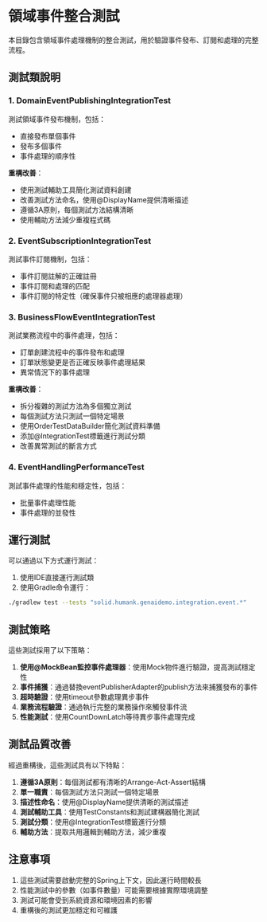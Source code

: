 # 領域事件整合測試

本目錄包含領域事件處理機制的整合測試，用於驗證事件發布、訂閱和處理的完整流程。

## 測試類說明

### 1. DomainEventPublishingIntegrationTest

測試領域事件發布機制，包括：

- 直接發布單個事件
- 發布多個事件
- 事件處理的順序性

**重構改善**：
- 使用測試輔助工具簡化測試資料創建
- 改善測試方法命名，使用@DisplayName提供清晰描述
- 遵循3A原則，每個測試方法結構清晰
- 使用輔助方法減少重複程式碼

### 2. EventSubscriptionIntegrationTest

測試事件訂閱機制，包括：

- 事件訂閱註解的正確註冊
- 事件訂閱和處理的匹配
- 事件訂閱的特定性（確保事件只被相應的處理器處理）

### 3. BusinessFlowEventIntegrationTest

測試業務流程中的事件處理，包括：

- 訂單創建流程中的事件發布和處理
- 訂單狀態變更是否正確反映事件處理結果
- 異常情況下的事件處理

**重構改善**：
- 拆分複雜的測試方法為多個獨立測試
- 每個測試方法只測試一個特定場景
- 使用OrderTestDataBuilder簡化測試資料準備
- 添加@IntegrationTest標籤進行測試分類
- 改善異常測試的斷言方式

### 4. EventHandlingPerformanceTest

測試事件處理的性能和穩定性，包括：

- 批量事件處理性能
- 事件處理的並發性

## 運行測試

可以通過以下方式運行測試：

1. 使用IDE直接運行測試類
2. 使用Gradle命令運行：

```bash
./gradlew test --tests "solid.humank.genaidemo.integration.event.*"
```

## 測試策略

這些測試採用了以下策略：

1. **使用@MockBean監控事件處理器**：使用Mock物件進行驗證，提高測試穩定性
2. **事件捕獲**：通過替換eventPublisherAdapter的publish方法來捕獲發布的事件
3. **超時驗證**：使用timeout參數處理異步事件
4. **業務流程驗證**：通過執行完整的業務操作來觸發事件流
5. **性能測試**：使用CountDownLatch等待異步事件處理完成

## 測試品質改善

經過重構後，這些測試具有以下特點：

1. **遵循3A原則**：每個測試都有清晰的Arrange-Act-Assert結構
2. **單一職責**：每個測試方法只測試一個特定場景
3. **描述性命名**：使用@DisplayName提供清晰的測試描述
4. **測試輔助工具**：使用TestConstants和測試建構器簡化測試
5. **測試分類**：使用@IntegrationTest標籤進行分類
6. **輔助方法**：提取共用邏輯到輔助方法，減少重複

## 注意事項

1. 這些測試需要啟動完整的Spring上下文，因此運行時間較長
2. 性能測試中的參數（如事件數量）可能需要根據實際環境調整
3. 測試可能會受到系統資源和環境因素的影響
4. 重構後的測試更加穩定和可維護